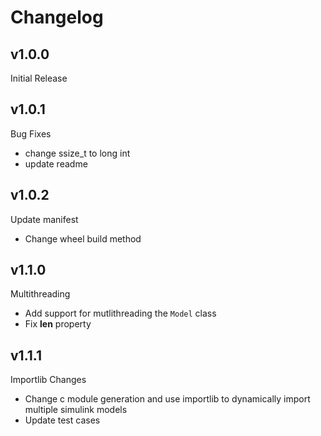 # Changelog

## v1.0.0
Initial Release

## v1.0.1
Bug Fixes

- change ssize_t to long int
- update readme

## v1.0.2
Update manifest

- Change wheel build method

## v1.1.0
Multithreading

- Add support for mutlithreading the `Model` class
- Fix __len__ property 

## v1.1.1
Importlib Changes

- Change c module generation and use importlib to 
  dynamically import multiple simulink models
- Update test cases
